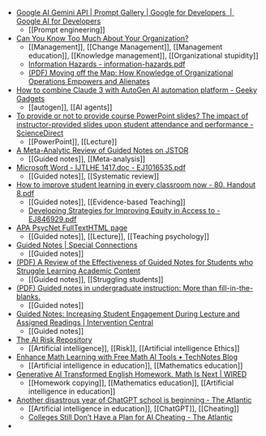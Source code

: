 - [Google AI Gemini API | Prompt Gallery | Google for Developers  |  Google AI for Developers](https://ai.google.dev/gemini-api/prompts)
	- [[Prompt engineering]]
- [Can You Know Too Much About Your Organization?](https://hbr.org/2019/12/can-you-know-too-much-about-your-organization)
	- [[Management]], [[Change Management]], [[Management education]], [[Knowledge management]], [[Organizational stupidity]]
	- [Information Hazards - information-hazards.pdf](https://nickbostrom.com/information-hazards.pdf)
	- [(PDF) Moving off the Map: How Knowledge of Organizational Operations Empowers and Alienates](https://www.researchgate.net/publication/334063511_Moving_off_the_Map_How_Knowledge_of_Organizational_Operations_Empowers_and_Alienates)
- [How to combine Claude 3 with AutoGen AI automation platform - Geeky Gadgets](https://www.geeky-gadgets.com/claude-3-autogen-autonomous-ai/)
	- [[autogen]], [[AI agents]]
- [To provide or not to provide course PowerPoint slides? The impact of instructor-provided slides upon student attendance and performance - ScienceDirect](https://www.sciencedirect.com/science/article/abs/pii/S0360131515000433)
	- [[PowerPoint]], [[Lecture]]
- [A Meta-Analytic Review of Guided Notes on JSTOR](https://www.jstor.org/stable/42900031)
	- [[Guided notes]], [[Meta-analysis]]
- [Microsoft Word - IJTLHE 1417.doc - EJ1016535.pdf](https://files.eric.ed.gov/fulltext/EJ1016535.pdf)
	- [[Guided notes]], [[Systematic review]]
- [How to improve student learning in every classroom now - 80. Handout 8.pdf](https://storage.outreach.psu.edu/autism/80.%20Handout%208.pdf)
	- [[Guided notes]], [[Evidence-based Teaching]]
	- [Developing Strategies for Improving Equity in Access to - EJ846929.pdf](https://files.eric.ed.gov/fulltext/EJ846929.pdf)
- [APA PsycNet FullTextHTML page](https://psycnet.apa.org/fulltext/2012-22646-002.html)
	- [[Guided notes]], [[Lecture]], [[Teaching psychology]]
- [Guided Notes | Special Connections](https://specialconnections.ku.edu/instruction/universal_design_for_learning/teacher_tools/guided_notes)
	- [[Guided notes]]
- [(PDF) A Review of the Effectiveness of Guided Notes for Students who Struggle Learning Academic Content](https://www.researchgate.net/publication/233243709_A_Review_of_the_Effectiveness_of_Guided_Notes_for_Students_who_Struggle_Learning_Academic_Content)
	- [[Guided notes]], [[Struggling students]]
- [(PDF) Guided notes in undergraduate instruction: More than fill-in-the-blanks.](https://www.researchgate.net/publication/340209532_Guided_notes_in_undergraduate_instruction_More_than_fill-in-the-blanks)
	- [[Guided notes]]
- [Guided Notes: Increasing Student Engagement During Lecture and Assigned Readings | Intervention Central](https://www.interventioncentral.org/academic-interventions/study-organization/guided-notes-increasing-student-engagement-during-lecture-)
	- [[Guided notes]]
- [The AI Risk Repository](https://airisk.mit.edu/)
	- [[Artificial intelligence]], [[Risk]], [[Artificial intelligence Ethics]]
- [Enhance Math Learning with Free Math AI Tools • TechNotes Blog](https://blog.tcea.org/enhance-math-learning-with-free-math-ai-tools/)
	- [[Artificial intelligence in education]], [[Mathematics education]]
- [Generative AI Transformed English Homework. Math Is Next | WIRED](https://www.wired.com/story/gauth-ai-math-homework-app/)
	- [[Homework copying]], [[Mathematics education]], [[Artificial intelligence in education]]
- [Another disastrous year of ChatGPT school is beginning - The Atlantic](https://www.theatlantic.com/newsletters/archive/2024/08/another-disastrous-year-of-chatgpt-school-is-beginning/679672/)
	- [[Artificial intelligence in education]], [[ChatGPT]], [[Cheating]]
	- [Colleges Still Don’t Have a Plan for AI Cheating - The Atlantic](https://www.theatlantic.com/technology/archive/2024/08/another-year-ai-college-cheating/679502/)
-